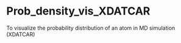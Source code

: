 # Prob_density_vis_XDATCAR
To visualize the probability distribution of an atom in MD simulation (XDATCAR)

